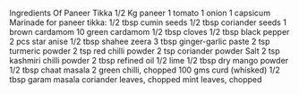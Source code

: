 Ingredients Of Paneer Tikka
1/2 Kg paneer
1 tomato
1 onion
1 capsicum
Marinade for paneer tikka:
1/2 tbsp cumin seeds
1/2 tbsp coriander seeds
1 brown cardamom
10 green cardamom
1/2 tbsp cloves
1/2 tbsp black pepper
2 pcs star anise
1/2 tbsp shahee zeera
3 tbsp ginger-garlic paste
2 tsp turmeric powder
2 tsp red chilli powder
2 tsp coriander powder
Salt
2 tsp kashmiri chilli powder
2 tbsp refined oil
1/2 lime
1/2 tbsp dry mango powder
1/2 tbsp chaat masala
2 green chilli, chopped
100 gms curd (whisked)
1/2 tbsp garam masala
coriander leaves, chopped
mint leaves, chopped
